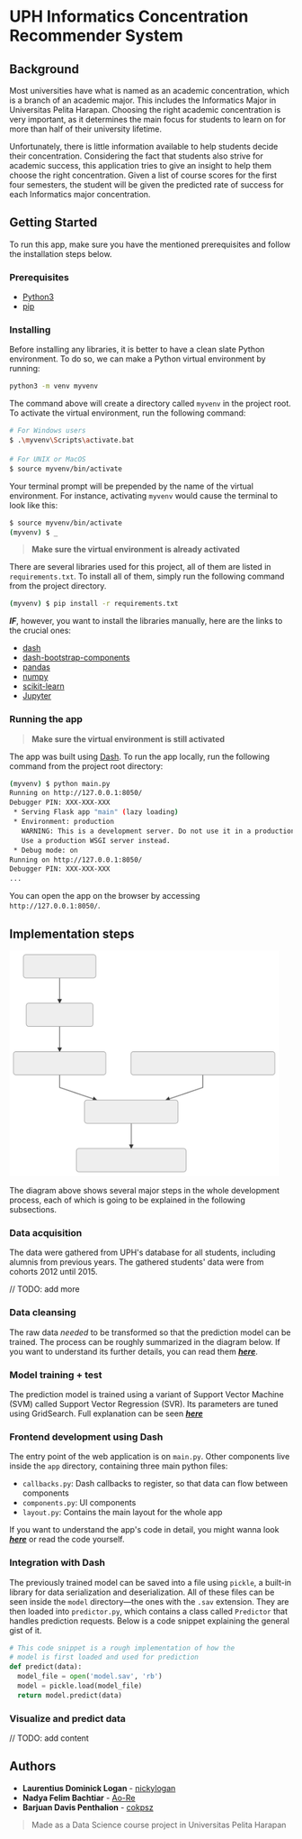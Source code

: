 # UPH Informatics Concentration Recommender System

## Background

Most universities have what is named as an academic concentration, which is a branch of an academic major. This includes the Informatics Major in Universitas Pelita Harapan. Choosing the right academic concentration is very important, as it determines the main focus for students to learn on for more than half of their university lifetime.

Unfortunately, there is little information available to help students decide their concentration. Considering the fact that students also strive for academic success, this application tries to give an insight to help them choose the right concentration. Given a list of course scores for the first four semesters, the student will be given the predicted rate of success for each Informatics major concentration.

## Getting Started

To run this app, make sure you have the mentioned prerequisites and follow the installation steps below.

### Prerequisites

* [Python3](https://www.python.org/downloads/)
* [pip](https://pypi.org/project/pip/)

### Installing

Before installing any libraries, it is better to have a clean slate Python environment. To do so, we can make a Python virtual environment by running:

```sh
python3 -m venv myvenv
```

The command above will create a directory called `myvenv` in the project root. To activate the virtual environment, run the following command:

```sh
# For Windows users
$ .\myvenv\Scripts\activate.bat

# For UNIX or MacOS
$ source myvenv/bin/activate
```

Your terminal prompt will be prepended by the name of the virtual environment. For instance, activating `myvenv` would cause the terminal to look like this:

```sh
$ source myvenv/bin/activate
(myvenv) $ _
```

> **Make sure the virtual environment is already activated**

There are several libraries used for this project, all of them are listed in `requirements.txt`. To install all of them, simply run the following command from the project directory.

```sh
(myvenv) $ pip install -r requirements.txt
```

***IF***, however, you want to install the libraries manually, here are the links to the crucial ones:

* [dash](https://dash.plot.ly/)
* [dash-bootstrap-components](https://github.com/facultyai/dash-bootstrap-components)
* [pandas](https://pandas.pydata.org/)
* [numpy](https://www.numpy.org/)
* [scikit-learn](https://scikit-learn.org/)
* [Jupyter](https://jupyter.org/)

### Running the app

> **Make sure the virtual environment is still activated**

The app was built using [Dash](https://dash.plot.ly/). To run the app locally, run the following command from the project root directory:

```sh
(myvenv) $ python main.py
Running on http://127.0.0.1:8050/
Debugger PIN: XXX-XXX-XXX
 * Serving Flask app "main" (lazy loading)
 * Environment: production
   WARNING: This is a development server. Do not use it in a production deployment.
   Use a production WSGI server instead.
 * Debug mode: on
Running on http://127.0.0.1:8050/
Debugger PIN: XXX-XXX-XXX
...
```

You can open the app on the browser by accessing `http://127.0.0.1:8050/`.

## Implementation steps

<img src="img/diagram.svg" height="400">

The diagram above shows several major steps in the whole development process, each of which is going to be explained in the following subsections.

### Data acquisition

The data were gathered from UPH's database for all students, including alumnis from previous years. The gathered students' data were from cohorts 2012 until 2015.

// TODO: add more

### Data cleansing

The raw data *needed* to be transformed so that the prediction model can be trained. The process can be roughly summarized in the diagram below. If you want to understand its further details, you can read them [***here***](notebooks/preprocess.ipynb).

### Model training + test

The prediction model is trained using a variant of Support Vector Machine (SVM) called Support Vector Regression (SVR). Its parameters are tuned using GridSearch. Full explanation can be seen [***here***](docs/model.md)

### Frontend development using Dash

The entry point of the web application is on `main.py`. Other components live inside the `app` directory, containing three main python files:

* `callbacks.py`: Dash callbacks to register, so that data can flow between components
* `components.py`: UI components
* `layout.py`: Contains the main layout for the whole app

If you want to understand the app's code in detail, you might wanna look [***here***](docs/dash.md) or read the code yourself.

### Integration with Dash

The previously trained model can be saved into a file using `pickle`, a built-in library for data serialization and deserialization. All of these files can be seen inside the `model` directory&mdash;the ones with the `.sav` extension. They are then loaded into `predictor.py`, which contains a class called `Predictor` that handles prediction requests. Below is a code snippet explaining the general gist of it.

```python
# This code snippet is a rough implementation of how the
# model is first loaded and used for prediction
def predict(data):
  model_file = open('model.sav', 'rb')
  model = pickle.load(model_file)
  return model.predict(data)
```

### Visualize and predict data

// TODO: add content

## Authors

* **Laurentius Dominick Logan** - [nickylogan](https://github.com/nickylogan)
* **Nadya Felim Bachtiar** - [Ao-Re](https://github.com/ao-re)
* **Barjuan Davis Penthalion** - [cokpsz](https://github.com/cokpsz)

> Made as a Data Science course project in Universitas Pelita Harapan
